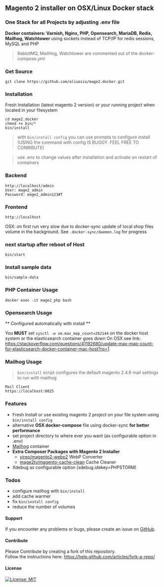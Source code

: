 ## Magento 2 installer on OSX/Linux Docker stack 
### One Stack for all Projects by adjusting .env file
**Docker containers: Varnish, Nginx, PHP, Opensearch, MariaDB, Redis, Mailhog, Watchtower**
using sockets instead of TCP/IP for redis sessions, MySQL and PHP
> RabbitMQ, MailHog, Watchtower are commented out of the docker-compose.yml
### Get Source

    git clone https://github.com/aliuosio/mage2.docker.git

### Installation
 Fresh Installation (latest magento 2 version) or your running project when located in your filesystem
    
    cd mage2.docker
    chmod +x bin/*
    bin/install

> with `bin/install config` you can use prompts to configure install (USING the command with config IS BUGGY. FEEL FREE TO CONRIBUTE)
    
> use .env to change values after installation and activate on restart of containers 

### Backend
    http://localhost/admin
    User: mage2_admin
    Password: mage2_admin123#T
    
### Frontend
    http://localhost

OSX: on first run very slow due to docker-sync update of local shop files volume in the background. 
See `.docker-sync/daemon.log` for progress
    
### next startup after reboot of Host
    bin/start

### Install sample data

    bin/sample-data

### PHP Container Usage
    
    docker exec -it mage2_php bash
    
### Opensearch Usage

** Configured automatically with install **
    
You **MUST** set `sysctl -w vm.max_map_count=262144` on the docker host system or the elasticsearch container goes down
On OSX see link: https://stackoverflow.com/questions/41192680/update-max-map-count-for-elasticsearch-docker-container-mac-host?rq=1

### Mailhog Usage

> `bin/install` script configures the default magento 2.4.6 mail settings to run with mailhog

    Mail Client
    https://localhost:8025 

    
### Features
* Fresh Install or use existing magento 2 project on your file system using `bin/install config`
* alternative **OSX docker-compose** file using docker-sync **for better performance**
* set project directory to where ever you want (as configurable option in .env)
* [Mailhog](https://github.com/mailhog/MailHog) container
* **Extra Composer Packages with Magento 2 Installer**
    * [yireo/magento2-webp2](https://github.com/yireo/Yireo_Webp2) WebP Converter
    * [mage2tv/magento-cache-clean](https://github.com/mage2tv/magento-cache-clean) Cache Cleaner
* Xdebug as configurable option (xdebug.idekey=PHPSTORM)

### Todos
* configure mailhog with `bin/install`
* add cache warmer
* fix `bin/install config`
* reduce the number of volumes

#### Support
If you encounter any problems or bugs, please create an issue on [GitHub](https://github.com/aliuosio/mage2.docker/issues).

#### Contribute
Please Contribute by creating a fork of this repository.  
Follow the instructions here: https://help.github.com/articles/fork-a-repo/

#### License
[![License: MIT](https://img.shields.io/badge/License-MIT-yellow.svg)](https://openng.de/source.org/licenses/MIT)
